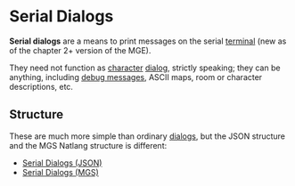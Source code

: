 # Serial Dialogs

**Serial dialogs** are a means to print messages on the serial [terminal](../terminal.md) (new as of the chapter 2+ version of the MGE).

They need not function as [character](../entities) [dialog](../dialogs), strictly speaking; they can be anything, including [debug messages](../debug_tools#debug-scripting), ASCII maps, room or character descriptions, etc.

## Structure

These are much more simple than ordinary [dialogs](../dialogs), but the JSON structure and the MGS Natlang structure is different:

- [Serial Dialogs (JSON)](../dialogs/serial_dialogs_json)
- [Serial Dialogs (MGS)](../mgs/serial_dialogs_mgs)
